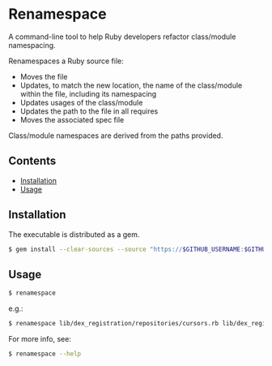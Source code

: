 # Renamespace

A command-line tool to help Ruby developers refactor class/module namespacing.

Renamespaces a Ruby source file:

- Moves the file
- Updates, to match the new location, the name of the class/module within the file, including its namespacing
- Updates usages of the class/module
- Updates the path to the file in all requires
- Moves the associated spec file

Class/module namespaces are derived from the paths provided.

## Contents

<!-- MarkdownTOC autolink=true -->

- [Installation](#installation)
- [Usage](#usage)

<!-- /MarkdownTOC -->

## Installation

The executable is distributed as a gem.

```bash
$ gem install --clear-sources --source "https://$GITHUB_USERNAME:$GITHUB_ACCESS_TOKEN@rubygems.pkg.github.com/greensync" renamespace
```

## Usage

```bash
$ renamespace
```

e.g.:

```bash
$ renamespace lib/dex_registration/repositories/cursors.rb lib/dex_registration/cursors/repository.rb
```

For more info, see:

```bash
$ renamespace --help
```
